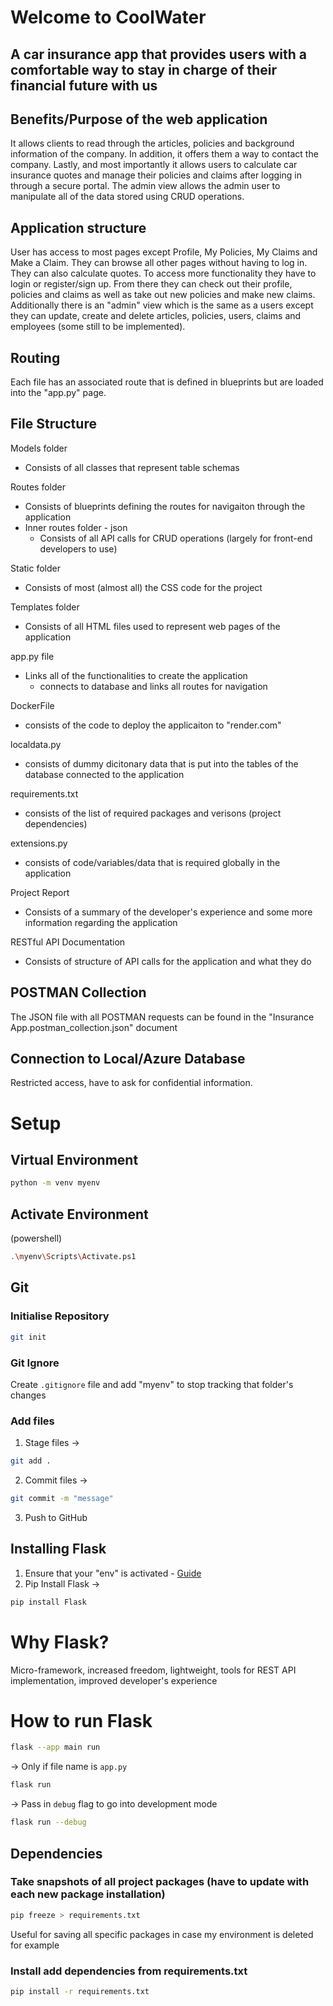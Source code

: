 # Welcome to CoolWater 
## A car insurance app that provides users with a comfortable way to stay in charge of their financial future with us

## Benefits/Purpose of the web application
It allows clients to read through the articles, policies and background information of the company. In addition, it offers them a way to contact the company.
Lastly, and most importantly it allows users to calculate car insurance quotes and manage their policies and claims after logging in through a secure portal.
The admin view allows the admin user to manipulate all of the data stored using CRUD operations.

## Application structure
User has access to most pages except Profile, My Policies, My Claims and Make a Claim. 
They can browse all other pages without having to log in. 
They can also calculate quotes.
To access more functionality they have to login or register/sign up.
From there they can check out their profile, policies and claims as well as take out new policies and make new claims.
Additionally there is an "admin" view which is the same as a users except they can 
update, create and delete articles, policies, users, claims and employees (some still to be implemented).


## Routing 
Each file has an associated route that is defined in blueprints but are loaded into the "app.py" page. 

## File Structure
Models folder
- Consists of all classes that represent table schemas

Routes folder
- Consists of blueprints defining the routes for navigaiton through the application
- Inner routes folder - json
    - Consists of all API calls for CRUD operations (largely for front-end developers to use)

Static folder
- Consists of most (almost all) the CSS code for the project

Templates folder
- Consists of all HTML files used to represent web pages of the application

app.py file
- Links all of the functionalities to create the application
    - connects to database and links all routes for navigation

DockerFile
- consists of the code to deploy the applicaiton to "render.com"

localdata.py
- consists of dummy dicitonary data that is put into the tables of the database connected to the application

requirements.txt
- consists of the list of required packages and verisons (project dependencies)

extensions.py
- consists of code/variables/data that is required globally in the application

Project Report
- Consists of a summary of the developer's experience and some more information regarding the application

RESTful API Documentation
- Consists of structure of API calls for the application and what they do

## POSTMAN Collection
The JSON file with all POSTMAN requests can be found in the "Insurance App.postman_collection.json" document

## Connection to Local/Azure Database 
Restricted access, have to ask for confidential information.


# Setup

## Virtual Environment
```bash
python -m venv myenv
```

## Activate Environment
(powershell)
```sh
.\myenv\Scripts\Activate.ps1 
```

## Git
### Initialise Repository
```bash
git init
```
### Git Ignore
Create `.gitignore` file and add "myenv" to stop tracking that folder's changes

### Add files
1. Stage files -> 
```bash
git add .
```
2. Commit files ->
```bash
git commit -m "message"
```
3. Push to GitHub 

## Installing Flask
1. Ensure that your "env" is activated - [Guide](https://flask.palletsprojects.com/en/3.0.x/installation/#python-version)
2. Pip Install Flask ->
```sh
pip install Flask
```

# Why Flask?
Micro-framework, increased freedom, lightweight, tools for REST API implementation, improved developer's experience

# How to run Flask
```sh
flask --app main run
```

-> Only if file name is `app.py`
```sh
flask run
```

-> Pass in `debug` flag to go into development mode
```sh
flask run --debug
```


## Dependencies
### Take snapshots of all project packages (have to update with each new package installation)
```sh
pip freeze > requirements.txt
```
Useful for saving all specific packages in case my environment is deleted for example

### Install add dependencies from requirements.txt
```sh
pip install -r requirements.txt
```

